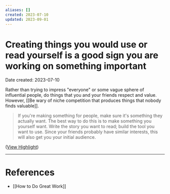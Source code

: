 ```yaml
---
aliases: []
created: 2023-07-10
updated: 2023-09-01
---
```


# Creating things you would use or read yourself is a good sign you are working on something important
Date created: 2023-07-10

Rather than trying to impress "everyone" or some vague sphere of influential people, do things that you and your friends respect and value. However, [[Be wary of niche competition that produces things that nobody finds valuable]].

> If you're making something for people, make sure it's something they actually want. The best way to do this is to make something you yourself want. Write the story you want to read; build the tool you want to use. Since your friends probably have similar interests, this will also get you your initial audience.

([View Highlight](https://read.readwise.io/read/01h4r201sx721bbp37vxt1fffb))

---
# References
* [[How to Do Great Work]]